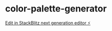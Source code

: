 # color-palette-generator

[Edit in StackBlitz next generation editor ⚡️](https://stackblitz.com/~/github.com/shohidul/color-palette-generator)